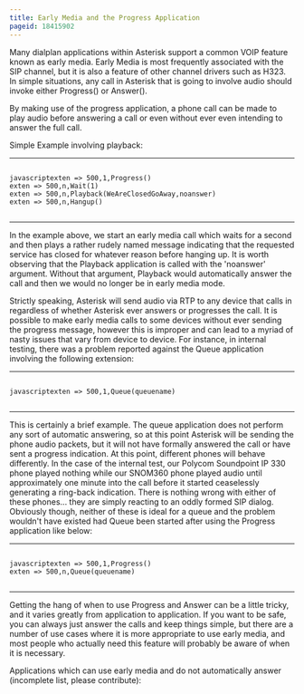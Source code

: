 ```yaml
---
title: Early Media and the Progress Application
pageid: 18415902
---
```


Many dialplan applications within Asterisk support a common VOIP feature known as early media. Early Media is most frequently associated with the SIP channel, but it is also a feature of other channel drivers such as H323. In simple situations, any call in Asterisk that is going to involve audio should invoke either Progress() or Answer().

By making use of the progress application, a phone call can be made to play audio before answering a call or even without ever even intending to answer the full call.

Simple Example involving playback:




---

  
  


```

javascriptexten => 500,1,Progress()
exten => 500,n,Wait(1)
exten => 500,n,Playback(WeAreClosedGoAway,noanswer)
exten => 500,n,Hangup()


```



---


In the example above, we start an early media call which waits for a second and then plays a rather rudely named message indicating that the requested service has closed for whatever reason before hanging up. It is worth observing that the Playback application is called with the 'noanswer' argument. Without that argument, Playback would automatically answer the call and then we would no longer be in early media mode.

Strictly speaking, Asterisk will send audio via RTP to any device that calls in regardless of whether Asterisk ever answers or progresses the call. It is possible to make early media calls to some devices without ever sending the progress message, however this is improper and can lead to a myriad of nasty issues that vary from device to device. For instance, in internal testing, there was a problem reported against the Queue application involving the following extension:




---

  
  


```

javascriptexten => 500,1,Queue(queuename)


```



---


This is certainly a brief example. The queue application does not perform any sort of automatic answering, so at this point Asterisk will be sending the phone audio packets, but it will not have formally answered the call or have sent a progress indication. At this point, different phones will behave differently. In the case of the internal test, our Polycom Soundpoint IP 330 phone played nothing while our SNOM360 phone played audio until approximately one minute into the call before it started ceaselessly generating a ring-back indication. There is nothing wrong with either of these phones... they are simply reacting to an oddly formed SIP dialog. Obviously though, neither of these is ideal for a queue and the problem wouldn't have existed had Queue been started after using the Progress application like below:




---

  
  


```

javascriptexten => 500,1,Progress()
exten => 500,n,Queue(queuename)


```



---


Getting the hang of when to use Progress and Answer can be a little tricky, and it varies greatly from application to application. If you want to be safe, you can always just answer the calls and keep things simple, but there are a number of use cases where it is more appropriate to use early media, and most people who actually need this feature will probably be aware of when it is necessary.

Applications which can use early media and do not automatically answer (incomplete list, please contribute):  



